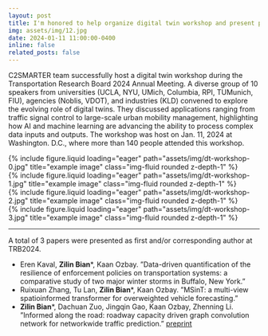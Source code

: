 ```yaml
---
layout: post
title: I'm honored to help organize digital twin workshop and present papers at TRB 2024 in Washington. D.C.
img: assets/img/12.jpg
date: 2024-01-11 11:00:00-0400
inline: false
related_posts: false
---
```

C2SMARTER team successfully host a digital twin workshop during the Transportation Research Board 2024 Annual Meeting. A diverse group of 10 speakers from universities (UCLA, NYU, UMich, Columbia, RPI, TUMunich, FIU), agencies (Noblis, VDOT), and industries (KLD) convened to explore the evolving role of digital twins. They discussed applications ranging from traffic signal control to large-scale urban mobility management, highlighting how AI and machine learning are advancing the ability to process complex data inputs and outputs.
The workshop was host on Jan. 11, 2024 at Washington. D.C., where more than 140 people attended this workshop. 

<div class="row">
    <div class="col-sm mt-3 mt-md-0">
        {% include figure.liquid loading="eager" path="assets/img/dt-workshop-0.jpg" title="example image" class="img-fluid rounded z-depth-1" %}
    </div>
    <div class="col-sm mt-3 mt-md-0">
        {% include figure.liquid loading="eager" path="assets/img/dt-workshop-1.jpg" title="example image" class="img-fluid rounded z-depth-1" %}
    </div>
    <div class="col-sm mt-3 mt-md-0">
        {% include figure.liquid loading="eager" path="assets/img/dt-workshop-2.jpg" title="example image" class="img-fluid rounded z-depth-1" %}
    </div>
    <div class="col-sm mt-3 mt-md-0">
        {% include figure.liquid loading="eager" path="assets/img/dt-workshop-3.jpg" title="example image" class="img-fluid rounded z-depth-1" %}
    </div>
</div>

---
A total of 3 papers were presented as first and/or corresponding author at TRB2024.
- Eren Kaval, **Zilin Bian***, Kaan Ozbay. ”Data-driven quantification of the resilience of enforcement policies on transportation systems: a comparative study of two major winter storms in Buffalo, New York.”
- Ruixuan Zhang, Tu Lan, **Zilin Bian***, Kaan Ozbay. ”MSinT: a multi-view spatioinformed transformer for overweighted vehicle forecasting.”
- **Zilin Bian***, Dachuan Zuo, Jingqin Gao, Kaan Ozbay, Zhenning Li. ”Informed along the road: roadway capacity driven graph convolution network for networkwide traffic prediction.” [preprint](https://arxiv.org/abs/2406.13057)

